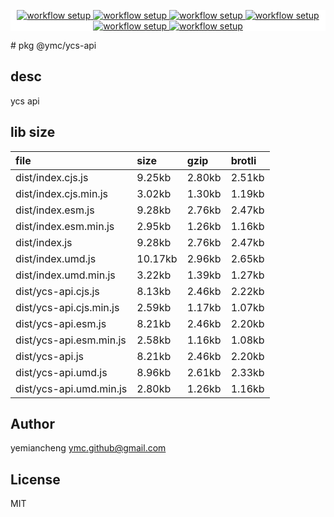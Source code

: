 <p align="center" style="background:white;">
<!-- github workflow stat:s -->
<!-- one line and center  -->
  <a href="https://github.com/YMC-GitHub">
    <img alt="workflow setup" src="https://img.shields.io/static/v1?label=pkg&message=done&color=ff69b4&style=flat-square" />
  </a>
  <a href="https://github.com/YMC-GitHub">
    <img alt="workflow setup" src="https://img.shields.io/static/v1?label=cod&message=done&color=ff69b4&style=flat-square" />
  </a>
    <a href="https://github.com/YMC-GitHub">
    <img alt="workflow setup" src="https://img.shields.io/static/v1?label=dep&message=done&color=ff69b4&style=flat-square" />
  </a>
  <a href="https://github.com/YMC-GitHub">
    <img alt="workflow setup" src="https://img.shields.io/static/v1?label=lin&message=done&color=ff69b4&style=flat-square" />
  </a>
    <a href="https://github.com/YMC-GitHub">
    <img alt="workflow setup" src="https://img.shields.io/static/v1?label=tes&message=fail&color=ff69b4&style=flat-square" />
  </a>
      <a href="https://github.com/YMC-GitHub">
    <img alt="workflow setup" src="https://img.shields.io/static/v1?label=pro&message=done&color=ff69b4&style=flat-square" />
  </a>


  <!-- https://img.shields.io/badge/<LABEL>-<MESSAGE>-<COLOR> -->
  <!-- https://img.shields.io/static/v1?label=<LABEL>&message=<MESSAGE>&color=<COLOR> -->
<!-- github workflow stat:e -->
</p>
# pkg @ymc/ycs-api

## desc
ycs api

## lib size  
file | size | gzip | brotli
:---- | :---- | :---- | :----
dist/index.cjs.js | 9.25kb | 2.80kb | 2.51kb
dist/index.cjs.min.js | 3.02kb | 1.30kb | 1.19kb
dist/index.esm.js | 9.28kb | 2.76kb | 2.47kb
dist/index.esm.min.js | 2.95kb | 1.26kb | 1.16kb
dist/index.js | 9.28kb | 2.76kb | 2.47kb
dist/index.umd.js | 10.17kb | 2.96kb | 2.65kb
dist/index.umd.min.js | 3.22kb | 1.39kb | 1.27kb
dist/ycs-api.cjs.js | 8.13kb | 2.46kb | 2.22kb
dist/ycs-api.cjs.min.js | 2.59kb | 1.17kb | 1.07kb
dist/ycs-api.esm.js | 8.21kb | 2.46kb | 2.20kb
dist/ycs-api.esm.min.js | 2.58kb | 1.16kb | 1.08kb
dist/ycs-api.js | 8.21kb | 2.46kb | 2.20kb
dist/ycs-api.umd.js | 8.96kb | 2.61kb | 2.33kb
dist/ycs-api.umd.min.js | 2.80kb | 1.26kb | 1.16kb

## Author
yemiancheng <ymc.github@gmail.com>

## License
MIT